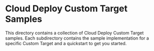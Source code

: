 # Cloud Deploy Custom Target Samples

This directory contains a collection of Cloud Deploy Custom Target samples. Each subdirectory contains the sample implementation for a specific Custom Target and a quickstart to get you started.